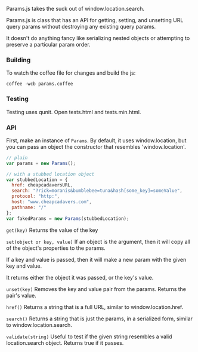 Params.js takes the suck out of window.location.search.

Params.js is class that has an API for getting, setting, and unsetting URL query params
without destroying any existing query params.

It doesn't do anything fancy like serializing nested objects or attempting to
preserve a particular param order.

### Building

To watch the coffee file for changes and build the js:

`coffee -wcb params.coffee`

### Testing

Testing uses qunit. Open tests.html and tests.min.html.

### API

First, make an instance of `Params`. By default, it uses window.location, but
you can pass an object the constructor that resembles 'window.location'.

```javascript
// plain
var params = new Params();

// with a stubbed location object
var stubbedLocation = {
  href: cheapcadaversURL,
  search: "?rick=moranis&bumblebee=tuna&hash[some_key]=someValue",
  protocol: "http:",
  host: "www.cheapcadavers.com",
  pathname: "/"
};
var fakedParams = new Params(stubbedLocation);
```

`get(key)`
Returns the value of the key

`set(object or key, value)`
If an object is the argument, then it will copy all of the object's
properties to the params.

If a key and value is passed, then it will make a new param with the given
key and value.

It returns either the object it was passed, or the key's value.

`unset(key)`
Removes the key and value pair from the params.
Returns the pair's value.

`href()`
Returns a string that is a full URL, similar to window.location.href.

`search()`
Returns a string that is just the params, in a serialized form, similar to
window.location.search.

`validate(string)`
Useful to test if the given string resembles a valid location.search object.
Returns true if it passes.
